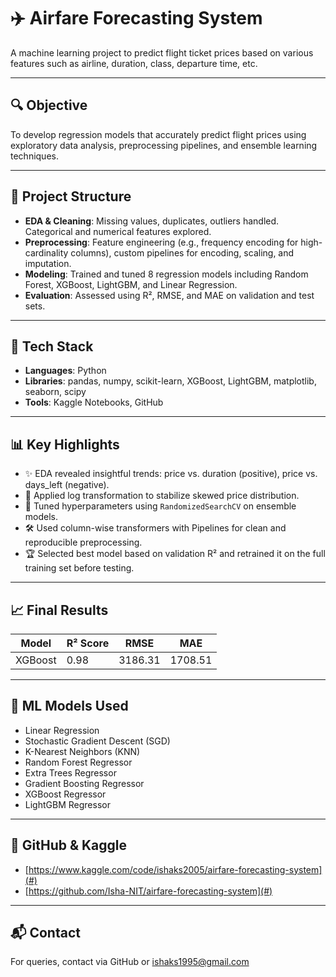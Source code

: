 # ✈️ Airfare Forecasting System

A machine learning project to predict flight ticket prices based on various features such as airline, duration, class, departure time, etc.

---

## 🔍 Objective

To develop regression models that accurately predict flight prices using exploratory data analysis, preprocessing pipelines, and ensemble learning techniques.

---

## 📂 Project Structure

- **EDA & Cleaning**: Missing values, duplicates, outliers handled. Categorical and numerical features explored.
- **Preprocessing**: Feature engineering (e.g., frequency encoding for high-cardinality columns), custom pipelines for encoding, scaling, and imputation.
- **Modeling**: Trained and tuned 8 regression models including Random Forest, XGBoost, LightGBM, and Linear Regression.
- **Evaluation**: Assessed using R², RMSE, and MAE on validation and test sets.


---

## 🧰 Tech Stack

- **Languages**: Python
- **Libraries**: pandas, numpy, scikit-learn, XGBoost, LightGBM, matplotlib, seaborn, scipy
- **Tools**: Kaggle Notebooks, GitHub

---

## 📊 Key Highlights

- ✨ EDA revealed insightful trends: price vs. duration (positive), price vs. days_left (negative).
- 🔁 Applied log transformation to stabilize skewed price distribution.
- 🔧 Tuned hyperparameters using `RandomizedSearchCV` on ensemble models.
- 🛠️ Used column-wise transformers with Pipelines for clean and reproducible preprocessing.
- 🏆 Selected best model based on validation R² and retrained it on the full training set before testing.

---

## 📈 Final Results

| Model         | R² Score |   RMSE      |   MAE      |
|---------------|----------|-------------|------------|
| XGBoost       |   0.98   |  3186.31    |  1708.51   |

---

## 🧠 ML Models Used

- Linear Regression
- Stochastic Gradient Descent (SGD)
- K-Nearest Neighbors (KNN)
- Random Forest Regressor
- Extra Trees Regressor
- Gradient Boosting Regressor
- XGBoost Regressor
- LightGBM Regressor

---

## 🔗 GitHub & Kaggle

- [https://www.kaggle.com/code/ishaks2005/airfare-forecasting-system](#) 
- [https://github.com/Isha-NIT/airfare-forecasting-system](#) 

---

## 📬 Contact

For queries, contact via GitHub or ishaks1995@gmail.com

